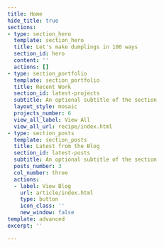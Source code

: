 ```yaml
---
title: Home
hide_title: true
sections:
- type: section_hero
  template: section_hero
  title: Let's make dumplings in 100 ways
  section_id: hero
  content: ''
  actions: []
- type: section_portfolio
  template: section_portfolio
  title: Recent Work
  section_id: latest-projects
  subtitle: An optional subtitle of the section
  layout_style: mosaic
  projects_number: 6
  view_all_label: View All
  view_all_url: recipe/index.html
- type: section_posts
  template: section_posts
  title: Latest from the Blog
  section_id: latest-posts
  subtitle: An optional subtitle of the section
  posts_number: 3
  col_number: three
  actions:
  - label: View Blog
    url: article/index.html
    type: button
    icon_class: ''
    new_window: false
template: advanced
excerpt: ''

---
```


